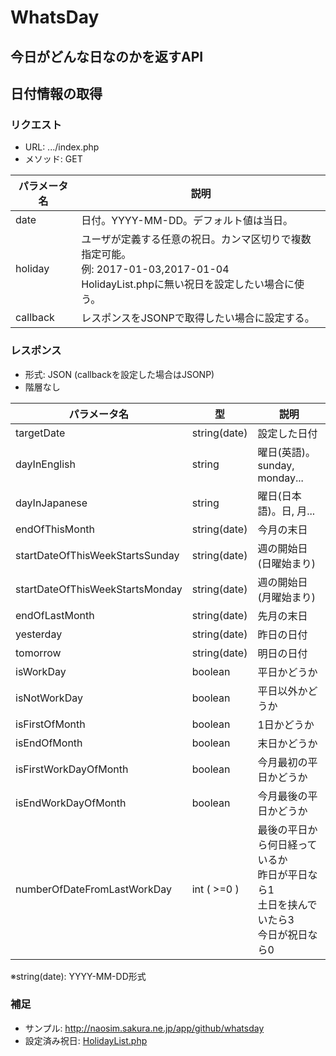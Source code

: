 WhatsDay
===
今日がどんな日なのかを返すAPI
---

## 日付情報の取得
### リクエスト
- URL: .../index.php
- メソッド: GET  

パラメータ名 | 説明
------------|-----
date        | 日付。YYYY-MM-DD。デフォルト値は当日。
holiday     | ユーザが定義する任意の祝日。カンマ区切りで複数指定可能。<br>例: 2017-01-03,2017-01-04<br>HolidayList.phpに無い祝日を設定したい場合に使う。
callback    | レスポンスをJSONPで取得したい場合に設定する。

### レスポンス
- 形式: JSON (callbackを設定した場合はJSONP)
- 階層なし

パラメータ名                     | 型          | 説明
--------------------------------|--------------|-----
targetDate                      | string(date) | 設定した日付
dayInEnglish                    | string       | 曜日(英語)。sunday, monday...
dayInJapanese                   | string       | 曜日(日本語)。日, 月...
endOfThisMonth                  | string(date) | 今月の末日
startDateOfThisWeekStartsSunday | string(date) | 週の開始日(日曜始まり)
startDateOfThisWeekStartsMonday | string(date) | 週の開始日(月曜始まり)
endOfLastMonth                  | string(date) | 先月の末日
yesterday                       | string(date) | 昨日の日付
tomorrow                        | string(date) | 明日の日付
isWorkDay                       | boolean      | 平日かどうか
isNotWorkDay                    | boolean      | 平日以外かどうか
isFirstOfMonth                  | boolean      | 1日かどうか
isEndOfMonth                    | boolean      | 末日かどうか
isFirstWorkDayOfMonth           | boolean      | 今月最初の平日かどうか
isEndWorkDayOfMonth             | boolean      | 今月最後の平日かどうか
numberOfDateFromLastWorkDay     | int ( >=0 )  | 最後の平日から何日経っているか<br>昨日が平日なら1<br>土日を挟んでいたら3<br>今日が祝日なら0

※string(date): YYYY-MM-DD形式

### 補足
- サンプル: http://naosim.sakura.ne.jp/app/github/whatsday
- 設定済み祝日: [HolidayList.php](https://github.com/naosim/whatsday/blob/master/src/domain/HolidayList.php)
